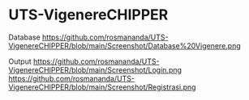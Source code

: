 # UTS-VigenereCHIPPER
Database
https://github.com/rosmananda/UTS-VigenereCHIPPER/blob/main/Screenshot/Database%20Vigenere.png

Output
https://github.com/rosmananda/UTS-VigenereCHIPPER/blob/main/Screenshot/Login.png
https://github.com/rosmananda/UTS-VigenereCHIPPER/blob/main/Screenshot/Registrasi.png
